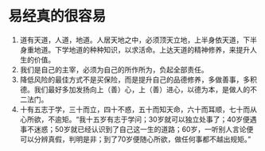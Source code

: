 # 易经真的很容易

1. 道有天道，人道，地道。人居天地之中，必须顶天立地，上半身依天道，下半身重地道。下学地道的种种知识，以求活命。上达天道的精神修养，来提升人生的价值。
2. 我们是自己的主宰，必须为自己的所作所为，负起全部责任。
3. 降低风险的最佳方式不是买保险，而是提升自己的品德修养，多做善事，多积德。我们最好多加发扬向上（善）心，上（善）进心，以德为本，是做人的不二法门。
4. 十有五志于学，三十而立，四十不惑，五十而知天命，六十而耳顺，七十而从心所欲，不逾矩。“我十五岁有志于学问；30岁就可以独立处事了；40岁便遇事不迷惑；50岁就已经认识到了自己这一生的道路；60岁，一听别人言论便可以分辨真假，判明是非；到了70岁便随心所欲，做任何事都不越出规矩。”

